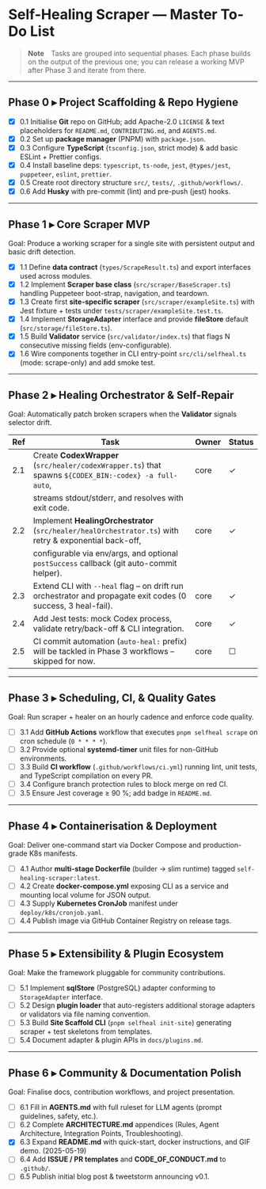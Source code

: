 # Self-Healing Scraper — Master To-Do List

> **Note** Tasks are grouped into sequential phases. Each phase builds on the output of the previous one; you can release a working MVP after Phase 3 and iterate from there.

---

## Phase 0 ▸ Project Scaffolding & Repo Hygiene

- [x] 0.1 Initialise **Git** repo on GitHub; add Apache-2.0 `LICENSE` & text placeholders for `README.md`, `CONTRIBUTING.md`, and `AGENTS.md`.
- [x] 0.2 Set up **package manager** (PNPM) with `package.json`.
- [x] 0.3 Configure **TypeScript** (`tsconfig.json`, strict mode) & add basic ESLint + Prettier configs.
- [x] 0.4 Install baseline deps: `typescript`, `ts-node`, `jest`, `@types/jest`, `puppeteer`, `eslint`, `prettier`.
- [x] 0.5 Create root directory structure `src/`, `tests/`, `.github/workflows/`.
- [x] 0.6 Add **Husky** with pre-commit (lint) and pre-push (jest) hooks.

---

## Phase 1 ▸ Core Scraper MVP

Goal: Produce a working scraper for a single site with persistent output and basic drift detection.

- [x] 1.1 Define **data contract** (`types/ScrapeResult.ts`) and export interfaces used across modules.
- [x] 1.2 Implement **Scraper base class** (`src/scraper/BaseScraper.ts`) handling Puppeteer boot-strap, navigation, and teardown.
- [x] 1.3 Create first **site-specific scraper** (`src/scraper/exampleSite.ts`) with Jest fixture + tests under `tests/scraper/exampleSite.test.ts`.
- [x] 1.4 Implement **StorageAdapter** interface and provide **fileStore** default (`src/storage/fileStore.ts`).
- [x] 1.5 Build **Validator** service (`src/validator/index.ts`) that flags N consecutive missing fields (env-configurable).
- [x] 1.6 Wire components together in CLI entry-point `src/cli/selfheal.ts` (mode: scrape-only) and add smoke test.

---

## Phase 2 ▸ Healing Orchestrator & Self-Repair

Goal: Automatically patch broken scrapers when the **Validator** signals selector drift.

| Ref | Task                                                                                                         | Owner | Status |
|-----|--------------------------------------------------------------------------------------------------------------|-------|--------|
| 2.1 | Create **CodexWrapper** (`src/healer/codexWrapper.ts`) that spawns `${CODEX_BIN:-codex} -a full-auto`,        | core  | ✓ |
|     | streams stdout/stderr, and resolves with exit code.                                                          |       | |
| 2.2 | Implement **HealingOrchestrator** (`src/healer/healOrchestrator.ts`) with retry & exponential back-off,      | core  | ✓ |
|     | configurable via env/args, and optional `postSuccess` callback (git auto-commit helper).                      |       | |
| 2.3 | Extend CLI with `--heal` flag – on drift run orchestrator and propagate exit codes (0 success, 3 heal-fail). | core  | ✓ |
| 2.4 | Add Jest tests: mock Codex process, validate retry/back-off & CLI integration.                                | core  | ✓ |
| 2.5 | CI commit automation (`auto-heal:` prefix) will be tackled in Phase 3­ workflows – skipped for now.           | core  | ☐ |

---

## Phase 3 ▸ Scheduling, CI, & Quality Gates

Goal: Run scraper + healer on an hourly cadence and enforce code quality.

- [ ] 3.1 Add **GitHub Actions** workflow that executes `pnpm selfheal scrape` on cron schedule (`0 * * * *`).
- [ ] 3.2 Provide optional **systemd-timer** unit files for non-GitHub environments.
- [ ] 3.3 Build **CI workflow** (`.github/workflows/ci.yml`) running lint, unit tests, and TypeScript compilation on every PR.
- [ ] 3.4 Configure branch protection rules to block merge on red CI.
- [ ] 3.5 Ensure Jest coverage ≥ 90 %; add badge in `README.md`.

---

## Phase 4 ▸ Containerisation & Deployment

Goal: Deliver one-command start via Docker Compose and production-grade K8s manifests.

- [ ] 4.1 Author **multi-stage Dockerfile** (builder → slim runtime) tagged `self-healing-scraper:latest`.
- [ ] 4.2 Create **docker-compose.yml** exposing CLI as a service and mounting local volume for JSON output.
- [ ] 4.3 Supply **Kubernetes CronJob** manifest under `deploy/k8s/cronjob.yaml`.
- [ ] 4.4 Publish image via GitHub Container Registry on release tags.

---

## Phase 5 ▸ Extensibility & Plugin Ecosystem

Goal: Make the framework pluggable for community contributions.

- [ ] 5.1 Implement **sqlStore** (PostgreSQL) adapter conforming to `StorageAdapter` interface.
- [ ] 5.2 Design **plugin loader** that auto-registers additional storage adapters or validators via file naming convention.
- [ ] 5.3 Build **Site Scaffold CLI** (`pnpm selfheal init-site`) generating scraper + test skeletons from templates.
- [ ] 5.4 Document adapter & plugin APIs in `docs/plugins.md`.

---

## Phase 6 ▸ Community & Documentation Polish

Goal: Finalise docs, contribution workflows, and project presentation.

- [ ] 6.1 Fill in **AGENTS.md** with full ruleset for LLM agents (prompt guidelines, safety, etc.).
- [ ] 6.2 Complete **ARCHITECTURE.md** appendices (Rules, Agent Architecture, Integration Points, Troubleshooting).
- [x] 6.3 Expand **README.md** with quick-start, docker instructions, and GIF demo. (2025-05-19)
- [ ] 6.4 Add **ISSUE / PR templates** and **CODE_OF_CONDUCT.md** to `.github/`.
- [ ] 6.5 Publish initial blog post & tweetstorm announcing v0.1.
